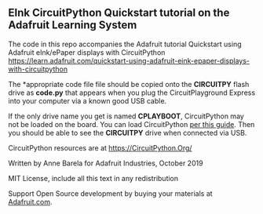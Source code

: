 ## EInk CircuitPython Quickstart tutorial on the Adafruit Learning System

The code in this repo accompanies the Adafruit tutorial
Quickstart using Adafruit eInk/ePaper displays with CircuitPython
https://learn.adafruit.com/quickstart-using-adafruit-eink-epaper-displays-with-circuitpython

The *appropriate code file file should be copied onto the **CIRCUITPY** flash drive as **code.py** that appears 
when you plug the CircuitPlayground Express into your computer via a known good USB cable. 

If the only drive name you get is named **CPLAYBOOT**, CircuitPython may not be loaded 
on the board. You can load CircuitPython [per this guide](https://learn.adafruit.com/adafruit-circuit-playground-express/circuitpython-quickstart). Then you should be able to see the **CIRCUITPY** drive when connected via USB.

CircuitPython resources are at https://CircuitPython.Org/

Written by Anne Barela for Adafruit Industries, October 2019

MIT License, include all this text in any redistribution

Support Open Source development by buying your materials at [Adafruit.com](https://www.adafruit.com/).
